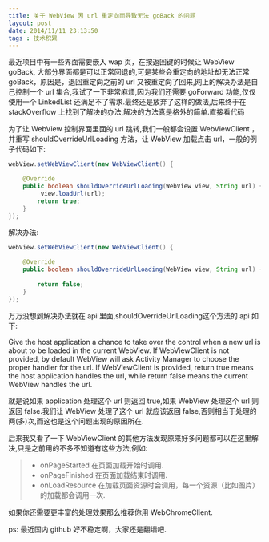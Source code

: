 ```yaml
---
title: 关于 WebView 因 url 重定向而导致无法 goBack 的问题
layout: post
date: 2014/11/11 23:13:50
tags : 技术积累
---
```


最近项目中有一些界面需要嵌入 wap 页，在按返回键的时候让 WebView goBack, 大部分界面都是可以正常回退的,可是某些会重定向的地址却无法正常 goBack，原因是，退回重定向之前的 url 又被重定向了回来,网上的解决办法是自己控制一个 url 集合,我试了一下非常麻烦,因为我们还需要 goForward 功能,仅仅使用一个 LinkedList 还满足不了需求.最终还是放弃了这样的做法,后来终于在 stackOverflow 上找到了解决的办法,解决的方法真是格外的简单.直接看代码

为了让 WebView 控制界面里面的 url 跳转,我们一般都会设置 WebViewClient ，并重写 shouldOverrideUrlLoading 方法，让 WebView 加载点击 url，一般的例子代码如下:

```java
webView.setWebViewClient(new WebViewClient() {

	@Override
	public boolean shouldOverrideUrlLoading(WebView view, String url) {
		 view.loadUrl(url);
		return true;
	}
});
```

解决办法:

```java
webView.setWebViewClient(new WebViewClient() {

	@Override
	public boolean shouldOverrideUrlLoading(WebView view, String url) {
		 
		return false;
	}
});
```

万万没想到解决办法就在 api 里面,shouldOverrideUrlLoading这个方法的 api 如下:

Give the host application a chance to take over the control when a new url is about to be loaded in the current WebView. If WebViewClient is not provided, by default WebView will ask Activity Manager to choose the proper handler for the url. If WebViewClient is provided, return true means the host application handles the url, while return false means the current WebView handles the url.

就是说如果 application 处理这个 url 则返回 true,如果 WebView 处理这个 url 则返回 false.我们让 WebView 处理了这个 url 就应该返回 false,否则相当于处理的两(多)次,而这也是这个问题出现的原因所在.

后来我又看了一下 WebViewClient 的其他方法发现原来好多问题都可以在这里解决,只是之前用的不多不知道有这些方法,例如:

> * onPageStarted 在页面加载开始时调用.
> * onPageFinished 在页面加载结束时调用.
> * onLoadResource 在加载页面资源时会调用，每一个资源（比如图片）的加载都会调用一次.

如果你还需要更丰富的处理效果那么推荐你用 WebChromeClient.


ps: 最近国内 github 好不稳定啊，大家还是翻墙吧.
